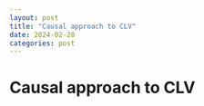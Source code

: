 ```yaml
---
layout: post
title: "Causal approach to CLV"
date: 2024-02-28
categories: post
---
```


# Causal approach to CLV